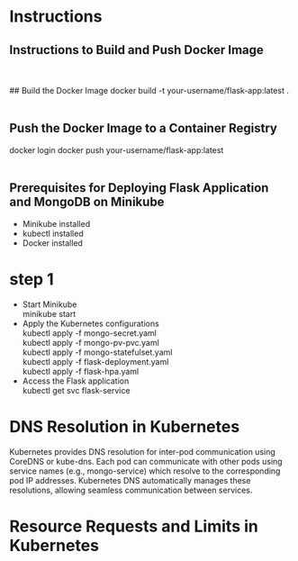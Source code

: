 # Instructions

## Instructions to Build and Push Docker Image
<br>
<br>
## Build the Docker Image
docker build -t your-username/flask-app:latest .
<br>
<br>

## Push the Docker Image to a Container Registry 
docker login docker push your-username/flask-app:latest
<br>
<br>
## Prerequisites for Deploying Flask Application and MongoDB on Minikube
- Minikube installed
- kubectl installed
- Docker installed
# step 1
- Start Minikube <br>
  minikube start
- Apply the Kubernetes configurations <br>
kubectl apply -f mongo-secret.yaml <br>
kubectl apply -f mongo-pv-pvc.yaml <br>
kubectl apply -f mongo-statefulset.yaml <br>
kubectl apply -f flask-deployment.yaml <br>
kubectl apply -f flask-hpa.yaml <br>
- Access the Flask application <br>
kubectl get svc flask-service
# DNS Resolution in Kubernetes
Kubernetes provides DNS resolution for inter-pod communication using CoreDNS or kube-dns. Each pod can communicate with other pods using service names (e.g., mongo-service) which resolve to the corresponding pod IP addresses. Kubernetes DNS automatically manages these resolutions, allowing seamless communication between services.
# Resource Requests and Limits in Kubernetes

  
